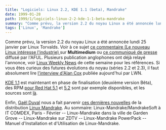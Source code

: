 ```yaml
---
title: "Logiciels: Linux 2.2, KDE 1.1 (beta), Mandrake"
date: 1999-01-28
path: 1999/1/logiciels-linux-2-2-kde-1-1-beta-mandrake
summary: "Comme prévu, la version 2.2 du noyau Linux a été annoncée lundi 25 janvier par Linux Torvalds."
tags: ['Linux', 'Mandrake']
---
```


<P>
Comme prévu, la version 2.2 du noyau Linux a été annoncée
lundi 25 janvier par Linux Torvalds. Voir à ce sujet <A HREF="http://www.mmedium.com/cgi-bin/nouvelles.cgi?Id=2173">ce commentaire
(Le nouveau Linux intéresse l'industrie) </A> sur <B>Multimedium</B>
ou <A HREF="http://www.aful.org/presse/cp-linux2.2.html">ce communiqué
de presse</A> diffusé par l'AFUL. Plusieurs publication anglophones
ont déjà relayé l'annonce, voir <A HREF="http://lwn.net/">Linux Weekly
News</A> de cette semaine pour les références. Si vous êtes curieux des
futures évolutions du noyau (séries 2.2 et 2.3), il faut absolument lire
<A HREF="http://lwn.net/1999/features/ACInterview/">l'interview d'Alan
Cox</A> publiée aujourd'hui par LWN.
</P>

<P>
<A HREF="http://www.kde.org/">KDE 1.1</A> est maintenant
en phase de finalisation (deuxième version Bêta), des RPM <A HREF="ftp://ftp.kde.org/pub/kde/stable/1.1pre2/distribution/rpm/RedHat-5.1/i386">pour
Red Hat 5.1</A> et <A HREF="ftp://ftp.kde.org/pub/kde/stable/1.1pre2/distribution/rpm/RedHat-5.2/i386">5.2</A>
sont par exemple disponibles, et les sources sont <A HREF="ftp://ftp.kde.org/pub/kde/stable/1.1pre2/distribution/tar/generic/source/">là</A>.
</P>

<P>
Enfin, <A HREF="mailto:gael@linux-mandrake.com">Gaël
Duval</A> nous a fait parvenir <A HREF="http://linux-center.org/articles/9901/mandrake-news.txt">ces
dernières nouvelles</A> de la distribution <A HREF="http://www.linux-mandrake.com">Linux Mandrake</A>. Au sommaire:
Linux-Mandrake/MandrakeSoft à IT COMDEX, Paris - Février -- Linux-Mandrake
dans la ville de Garden Grove -- Linux-Mandrake sur ZDTV -- Linux-Mandrake
PowerPack -- Manuel d'Installation et d'Utilisation de Linux-Mandrake.
</P>


